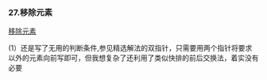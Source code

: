 ### 27.移除元素

[移除元素](https://leetcode-cn.com/problems/remove-element/) 

(1）还是写了无用的判断条件,参见精选解法的双指针，只需要用两个指针将要求以外的元素向前写即可，但我想复杂了还利用了类似快排的前后交换法，着实没有必要

